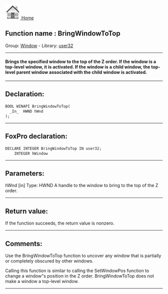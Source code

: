 [<img src="../../images/home.png"> Home ](https://github.com/VFPX/Win32API)  

## Function name : BringWindowToTop
Group: [Window](../../functions_group.md#Window)  -  Library: [user32](../../Libraries.md#user32)  
***  


#### Brings the specified window to the top of the Z order. If the window is a top-level window, it is activated. If the window is a child window, the top-level parent window associated with the child window is activated.
***  


## Declaration:
```foxpro  
BOOL WINAPI BringWindowToTop(
  _In_  HWND hWnd
);  
```  
***  


## FoxPro declaration:
```foxpro  
DECLARE INTEGER BringWindowToTop IN user32;
	INTEGER hWindow  
```  
***  


## Parameters:
hWnd [in]
Type: HWND
A handle to the window to bring to the top of the Z order.  
***  


## Return value:
If the function succeeds, the return value is nonzero.  
***  


## Comments:
Use the BringWindowToTop function to uncover any window that is partially or completely obscured by other windows.  
  
Calling this function is similar to calling the SetWindowPos function to change a window"s position in the Z order. BringWindowToTop does not make a window a top-level window.  
  
***  

